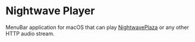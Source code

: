 # Nightwave Player

MenuBar application for macOS that can play [NightwavePlaza](https://plaza.one) or any other HTTP audio stream.
